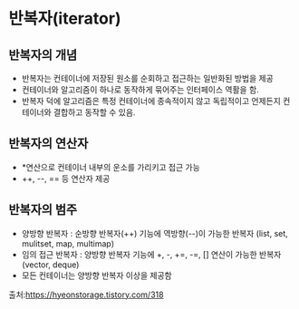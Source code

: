 # 반복자(iterator)
## 반복자의 개념
- 반복자는 컨테이너에 저장된 원소를 순회하고 접근하는 일반화된 방법을 제공
- 컨테이너와 알고리즘이 하나로 동작하게 묶어주는 인터페이스 역활을 함.
- 반복자 덕에 알고리즘은 특정 컨테이너에 종속적이지 않고 독립적이고 언제든지 컨테이너와 결합하고 동작할 수 있음.

## 반복자의 연산자
- *연산으로 컨테이너 내부의 운소를 가리키고 접근 가능
- ++, --, == 등 연산자 제공

## 반복자의 범주
- 양방향 반복자 : 순방향 반복자(++) 기능에 역방향(--)이 가능한 반복자 (list, set, mulitset, map, multimap)
- 임의 접근 반복자 : 양방향 반복자 기능에 +, -, +=, -=, [] 연산이 가능한 반복자 (vector, deque)
- 모든 컨테이너는 양방향 반복자 이상을 제공함

출처:https://hyeonstorage.tistory.com/318
